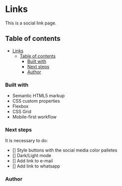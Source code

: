 # Links

This is a social link page.

## Table of contents

- [Links](#links)
  - [Table of contents](#table-of-contents)
    - [Built with](#built-with)
    - [Next steps](#next-steps)
    - [Author](#author)


### Built with

- Semantic HTML5 markup
- CSS custom properties
- Flexbox
- CSS Grid
- Mobile-first workflow

### Next steps

It is necessary to do:
 - [] Style buttons with the social media color palletes
 - [] Dark/Light mode
 - [] Add link to e-mail
 - [] Add link to whatsapp

### Author